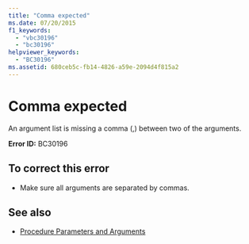 ```yaml
---
title: "Comma expected"
ms.date: 07/20/2015
f1_keywords: 
  - "vbc30196"
  - "bc30196"
helpviewer_keywords: 
  - "BC30196"
ms.assetid: 680ceb5c-fb14-4826-a59e-2094d4f815a2
---
```

# Comma expected
An argument list is missing a comma (,) between two of the arguments.  
  
 **Error ID:** BC30196  
  
## To correct this error  
  
- Make sure all arguments are separated by commas.  
  
## See also

- [Procedure Parameters and Arguments](../../visual-basic/programming-guide/language-features/procedures/procedure-parameters-and-arguments.md)
